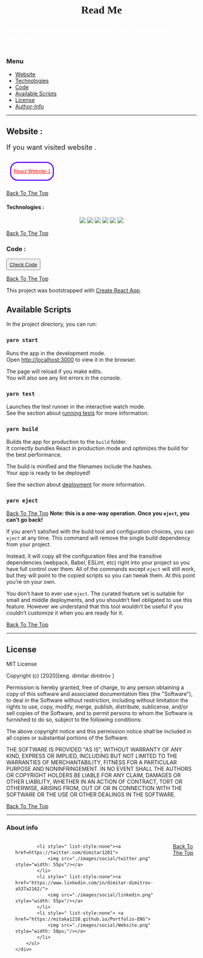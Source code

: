 <div>
<style>@import url('https://fonts.googleapis.com/css2?family=Lobster&display=swap');</style></div>

<h1 style="text-align:center; font-family: 'Lobster', cursive; ">Read Me</h1>

<h1 style= "color:white; font-size: 1.3em;" >This is my first project with React JS. When i start learned and practice.<h1>

### Menu

- [Website](#website)
- [Technologies](#Technologies)
- [Code](#Code)
- [Available Scripts](#Available-Scripts)
- [License](#license)
- [Author-Info](#About-info)

---

## Website :

<div>
<p style="font-size: 1.3em;">
If you want visited website .
</p>
<button style="background-color:white; cursor: pointer; margin: 10px; border: 3px solid #6603fc; border-radius: 20px; height: 50px;">
<a href="https://mitaka1210.github.io/React-Website-1/" style="color: red;"> React Website-1</a></button>
</div>

[Back To The Top](#Menu)

#### Technologies :

<div style="text-align: center; margin-bottom: 15px">
<img src="https://img.icons8.com/plasticine/50/000000/react.png"/>
<img src="https://img.icons8.com/color/50/000000/javascript.png"/>
<img src="https://img.icons8.com/fluent/50/000000/visual-studio-code-2019.png"/>

<img src="https://img.icons8.com/color/48/000000/html-5.png"/>
<img src="https://img.icons8.com/color/48/000000/css3.png"/>
<img src="https://img.icons8.com/color/48/000000/sass.png"/>
</div>

[Back To The Top](#Menu)

### Code :

<button style=" cursor: pointer;width: 90px; height: 30px; backgound-color: red; "> <a style="backgound: red;" href="https://github.com/mitaka1210/React-Website-1">Check Code</a></button>

[Back To The Top](#Menu)

This project was bootstrapped with [Create React App](https://github.com/facebook/create-react-app).

## Available Scripts

In the project directory, you can run:

### `yarn start`

Runs the app in the development mode.<br />
Open [http://localhost:3000](http://localhost:3000) to view it in the browser.

The page will reload if you make edits.<br />
You will also see any lint errors in the console.

### `yarn test`

Launches the test runner in the interactive watch mode.<br />
See the section about [running tests](https://facebook.github.io/create-react-app/docs/running-tests) for more information.

### `yarn build`

Builds the app for production to the `build` folder.<br />
It correctly bundles React in production mode and optimizes the build for the best performance.

The build is minified and the filenames include the hashes.<br />
Your app is ready to be deployed!

See the section about [deployment](https://facebook.github.io/create-react-app/docs/deployment) for more information.

### `yarn eject`

[Back To The Top](#Menu)
**Note: this is a one-way operation. Once you `eject`, you can’t go back!**

If you aren’t satisfied with the build tool and configuration choices, you can `eject` at any time. This command will remove the single build dependency from your project.

Instead, it will copy all the configuration files and the transitive dependencies (webpack, Babel, ESLint, etc) right into your project so you have full control over them. All of the commands except `eject` will still work, but they will point to the copied scripts so you can tweak them. At this point you’re on your own.

You don’t have to ever use `eject`. The curated feature set is suitable for small and middle deployments, and you shouldn’t feel obligated to use this feature. However we understand that this tool wouldn’t be useful if you couldn’t customize it when you are ready for it.

[Back To The Top](#Menu)

---

## License

MIT License

Copyright (c) [2020][eng. dimitar dimitrov ]

Permission is hereby granted, free of charge, to any person obtaining a copy
of this software and associated documentation files (the "Software"), to deal
in the Software without restriction, including without limitation the rights
to use, copy, modify, merge, publish, distribute, sublicense, and/or sell
copies of the Software, and to permit persons to whom the Software is
furnished to do so, subject to the following conditions:

The above copyright notice and this permission notice shall be included in all
copies or substantial portions of the Software.

THE SOFTWARE IS PROVIDED "AS IS", WITHOUT WARRANTY OF ANY KIND, EXPRESS OR
IMPLIED, INCLUDING BUT NOT LIMITED TO THE WARRANTIES OF MERCHANTABILITY,
FITNESS FOR A PARTICULAR PURPOSE AND NONINFRINGEMENT. IN NO EVENT SHALL THE
AUTHORS OR COPYRIGHT HOLDERS BE LIABLE FOR ANY CLAIM, DAMAGES OR OTHER
LIABILITY, WHETHER IN AN ACTION OF CONTRACT, TORT OR OTHERWISE, ARISING FROM,
OUT OF OR IN CONNECTION WITH THE SOFTWARE OR THE USE OR OTHER DEALINGS IN THE
SOFTWARE.

[Back To The Top](#Menu)

---

### About info

<div class="social" style="display: inline;">
		<ul style="display: flex;
		justify-content: space-evenly;">
			
			<li style=" list-style:none"><a href=https://twitter.com/dimitar1201">
    			<img src="./images/social/twitter.png" style="width: 55px"/></a>
    		</li>
			<li style=" list-style:none"><a href="https://www.linkedin.com/in/dimitar-dimitrov-a537a2162/">
    			<img src="./images/social/linkedin.png" style="width: 55px"/></a>
    		</li>
			<li style=" list-style:none"> <a href="https://mitaka1210.github.io/Portfolio-ENG">
    			<img src="./images/social/Website.png" style="width: 58px;"/></a>
    		</li>
    	</ul>
    </div>

[Back To The Top](#Menu)
